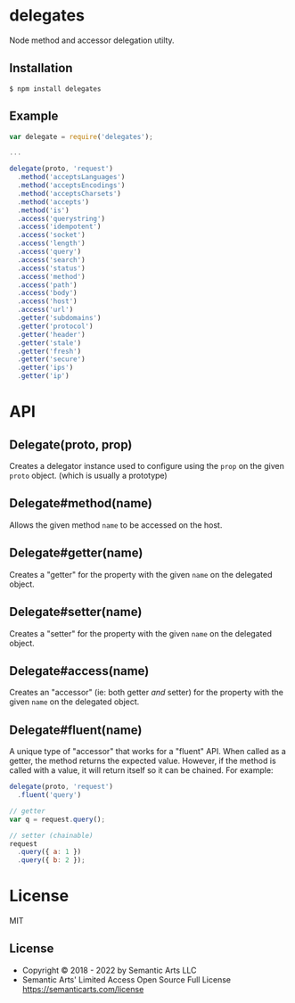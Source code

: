
# delegates

  Node method and accessor delegation utilty.

## Installation

```
$ npm install delegates
```

## Example

```js
var delegate = require('delegates');

...

delegate(proto, 'request')
  .method('acceptsLanguages')
  .method('acceptsEncodings')
  .method('acceptsCharsets')
  .method('accepts')
  .method('is')
  .access('querystring')
  .access('idempotent')
  .access('socket')
  .access('length')
  .access('query')
  .access('search')
  .access('status')
  .access('method')
  .access('path')
  .access('body')
  .access('host')
  .access('url')
  .getter('subdomains')
  .getter('protocol')
  .getter('header')
  .getter('stale')
  .getter('fresh')
  .getter('secure')
  .getter('ips')
  .getter('ip')
```

# API

## Delegate(proto, prop)

Creates a delegator instance used to configure using the `prop` on the given
`proto` object. (which is usually a prototype)

## Delegate#method(name)

Allows the given method `name` to be accessed on the host.

## Delegate#getter(name)

Creates a "getter" for the property with the given `name` on the delegated
object.

## Delegate#setter(name)

Creates a "setter" for the property with the given `name` on the delegated
object.

## Delegate#access(name)

Creates an "accessor" (ie: both getter *and* setter) for the property with the
given `name` on the delegated object.

## Delegate#fluent(name)

A unique type of "accessor" that works for a "fluent" API. When called as a
getter, the method returns the expected value. However, if the method is called
with a value, it will return itself so it can be chained. For example:

```js
delegate(proto, 'request')
  .fluent('query')

// getter
var q = request.query();

// setter (chainable)
request
  .query({ a: 1 })
  .query({ b: 2 });
```

# License

  MIT

## License

- Copyright © 2018 - 2022 by Semantic Arts LLC
- Semantic Arts' Limited Access Open Source Full License https://semanticarts.com/license
